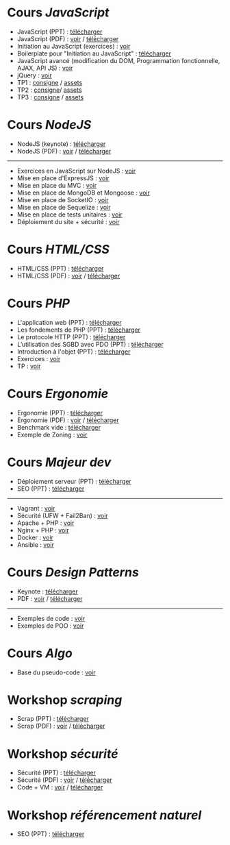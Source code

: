 

# Cours _JavaScript_

* JavaScript (PPT) : [télécharger](https://github.com/NideXTC/formations/blob/master/JavaScript/JavaScript.pptx?raw=true)
* JavaScript (PDF) : [voir](https://github.com/NideXTC/formations/blob/master/JavaScript/JavaScript.pdf) / [télécharger](https://github.com/NideXTC/formations/blob/master/JavaScript/JavaScript.pdf?raw=true)
* Initiation au JavaScript (exercices) : [voir](https://github.com/NideXTC/formations/blob/master/JavaScript/README.md)
* Boilerplate pour "Initiation au JavaScript" : [télécharger](https://github.com/NideXTC/formations/blob/master/JavaScript/Boilerplate.zip?raw=true)
* JavaScript avancé (modification du DOM, Programmation fonctionnelle, AJAX, API JS) : [voir](https://github.com/NideXTC/formations/blob/master/JavaScript/Exercices.md)
* jQuery : [voir](https://github.com/NideXTC/formations/blob/master/JavaScript/jQuery.md)
* TP1 :  [consigne](https://github.com/NideXTC/formations/blob/master/JavaScript/tp1.md) / [assets](https://github.com/NideXTC/formations/tree/master/JavaScript/tp1)
* TP2 :  [consigne](https://github.com/NideXTC/formations/blob/master/JavaScript/tp2.md)/ [assets](https://github.com/NideXTC/formations/tree/master/JavaScript/tp2)
* TP3 :  [consigne](https://github.com/NideXTC/formations/blob/master/JavaScript/tp3.md) / [assets](https://github.com/NideXTC/formations/tree/master/JavaScript/tp3)

# Cours _NodeJS_

* NodeJS (keynote) : [télécharger](https://github.com/NideXTC/formations/blob/master/NodeJS/NodeJS.key?raw=true)
* NodeJS (PDF) : [voir](https://github.com/NideXTC/formations/blob/master/NodeJS/NodeJS.pdf) / [télécharger](https://github.com/NideXTC/formations/blob/master/NodeJS/NodeJS.pdf?raw=true)

 ---

* Exercices en JavaScript sur NodeJS : [voir](https://github.com/NideXTC/formations/blob/master/NodeJS/Exercices-0.md)
* Mise en place d'ExpressJS : [voir](https://github.com/NideXTC/formations/blob/master/NodeJS/Exercices-1.md)
* Mise en place du MVC : [voir](https://github.com/NideXTC/formations/blob/master/NodeJS/Exercices-2.md)
* Mise en place de MongoDB et Mongoose : [voir](https://github.com/NideXTC/formations/blob/master/NodeJS/Exercices-3.md)
* Mise en place de SocketIO : [voir](https://github.com/NideXTC/formations/blob/master/NodeJS/Exercices-4.md)
* Mise en place de Sequelize : [voir](https://github.com/NideXTC/formations/blob/master/NodeJS/Exercices-5.md)
* Mise en place de tests unitaires : [voir](https://github.com/NideXTC/formations/blob/master/NodeJS/Exercices-6.md)
* Déploiement du site + sécurité : [voir](https://github.com/NideXTC/formations/blob/master/NodeJS/Exercices-7.md)


# Cours _HTML/CSS_

* HTML/CSS (PPT) : [télécharger](https://github.com/NideXTC/formations/blob/master/HTML_CSS_CMS/HTML_CSS.pptx?raw=true)
* HTML/CSS (PDF) : [voir](https://github.com/NideXTC/formations/blob/master/HTML_CSS_CMS/HTML_CSS.pdf) / [télécharger](https://github.com/NideXTC/formations/blob/master/HTML_CSS_CMS/HTML_CSS.pdf?raw=true)

# Cours _PHP_

* L'application web (PPT) : [télécharger](https://github.com/NideXTC/formations/blob/master/PHP/PPT/1%20-%20Formation%20PHP%20-%20l'application%20web.pptx?raw=true)
* Les fondements de PHP (PPT) : [télécharger](https://github.com/NideXTC/formations/blob/master/PHP/PPT/2%20-%20Formation%20PHP%20-les%20fondements%20de%20PHP.pptx?raw=true)
* Le protocole HTTP (PPT) : [télécharger](https://github.com/NideXTC/formations/blob/master/PHP/PPT/3%20-%20Formation%20PHP%20-le%20protocole%20HTTP.pptx?raw=true)
* L’utilisation des SGBD avec PDO (PPT) : [télécharger](https://github.com/NideXTC/formations/blob/master/PHP/PPT/4%20-%20Formation%20PHP%20-l%E2%80%99utilisation%20des%20sgbd%20avec%20pdo.pptx?raw=true)
* Introduction à l'objet (PPT) : [télécharger](https://github.com/NideXTC/formations/blob/master/PHP/PPT/5%20-%20Formation%20PHP%20-introduction%20%C3%A0%20l'objet.pptx?raw=true)
* Exercices : [voir](https://github.com/NideXTC/formations/blob/master/PHP/Exercices.md)
* TP : [voir](https://github.com/NideXTC/formations/blob/master/PHP/tp1.md)


# Cours _Ergonomie_

* Ergonomie (PPT) : [télécharger](https://github.com/NideXTC/formations/blob/master/Ergonomie/Ergonomie.pptx?raw=true)
* Ergonomie (PDF) : [voir](https://github.com/NideXTC/formations/blob/master/Ergonomie/Ergonomie.pdf) / [télécharger](https://github.com/NideXTC/formations/blob/master/Ergonomie/Ergonomie.pdf?raw=true)
* Benchmark vide : [télécharger](https://github.com/NideXTC/formations/blob/master/Ergonomie/bench%20(vide).xlsx?raw=true) 
* Exemple de Zoning : [voir](https://github.com/NideXTC/formations/blob/master/Ergonomie/zoning.png)

# Cours _Majeur dev_

* Déploiement serveur (PPT) : [télécharger](https://github.com/NideXTC/formations/blob/master/MajDev/ServeurWeb/D%C3%A9ploiement%20serveur.pptx?raw=true)
* SEO (PPT) : [télécharger](https://github.com/NideXTC/formations/blob/master/MajDev/SEO.pptx?raw=true)

---

* Vagrant : [voir](https://github.com/NideXTC/formations/blob/master/MajDev/ServeurWeb/vagrant.md)
* Sécurité (UFW + Fail2Ban) : [voir](https://github.com/NideXTC/formations/blob/master/MajDev/ServeurWeb/s%C3%A9curit%C3%A9.md)
* Apache + PHP : [voir](https://github.com/NideXTC/formations/blob/master/MajDev/ServeurWeb/apache%2Bphp.md)
* Nginx + PHP : [voir](https://github.com/NideXTC/formations/blob/master/MajDev/ServeurWeb/nginx%2Bphp.md)
* Docker : [voir](https://github.com/NideXTC/formations/blob/master/MajDev/ServeurWeb/docker.md)
* Ansible : [voir](https://github.com/NideXTC/formations/blob/master/MajDev/ServeurWeb/ansible.md)

# Cours _Design Patterns_

* Keynote : [télécharger](https://github.com/NideXTC/formations/blob/master/Design%20Patterns/Design%20patterns.key?raw=true)
* PDF : [voir](https://github.com/NideXTC/formations/blob/master/Design%20Patterns/Design%20patterns.pdf) / [télécharger](https://github.com/NideXTC/formations/blob/master/Design%20Patterns/Design%20patterns.pdf?raw=true)

---

* Exemples de code : [voir](https://github.com/NideXTC/formations/tree/master/Design%20Patterns/design%20patterns%20exemples)
* Exemples de POO : [voir](https://github.com/NideXTC/formations/tree/master/Design%20Patterns/POO)


# Cours _Algo_

* Base du pseudo-code : [voir](https://github.com/NideXTC/formations/tree/master/Algo)

# Workshop _scraping_

* Scrap (PPT) : [télécharger](https://github.com/NideXTC/formations/blob/master/workshops/scrap.pptx?raw=true)    
* Scrap (PDF) : [voir](https://github.com/NideXTC/formations/blob/master/workshops/scrap.pdf) / [télécharger](https://github.com/NideXTC/formations/blob/master/workshops/scrap.pdf?raw=true)

# Workshop _sécurité_

* Sécurité (PPT) : [télécharger](https://github.com/NideXTC/formations/blob/master/workshops/S%C3%A9curit%C3%A9.pptx?raw=true)
* Sécurité (PDF) : [voir](https://github.com/NideXTC/formations/blob/master/workshops/S%C3%A9curit%C3%A9.pdf) / [télécharger](https://github.com/NideXTC/formations/blob/master/workshops/S%C3%A9curit%C3%A9.pdf?raw=true)
* Code + VM : [voir](https://github.com/NideXTC/formations/tree/master/workshops/s%C3%A9curit%C3%A9) / [télécharger](https://github.com/NideXTC/formations/blob/master/workshops/securite.zip?raw=true)


# Workshop _référencement naturel_

* SEO (PPT) : [télécharger](https://github.com/NideXTC/formations/blob/master/MajDev/SEO.pptx?raw=true)
